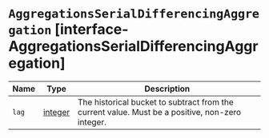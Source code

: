# `AggregationsSerialDifferencingAggregation` [interface-AggregationsSerialDifferencingAggregation]

| Name | Type | Description |
| - | - | - |
| `lag` | [integer](./integer.md) | The historical bucket to subtract from the current value. Must be a positive, non-zero integer. |
